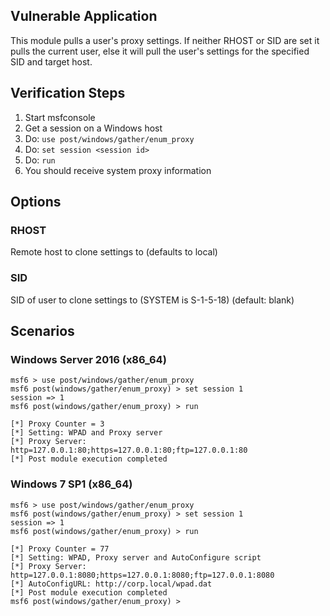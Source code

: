 ## Vulnerable Application

This module pulls a user's proxy settings. If neither RHOST or SID
are set it pulls the current user, else it will pull the user's settings
for the specified SID and target host.


## Verification Steps

1. Start msfconsole
1. Get a session on a Windows host
1. Do: `use post/windows/gather/enum_proxy`
1. Do: `set session <session id>`
1. Do: `run`
1. You should receive system proxy information


## Options

### RHOST

Remote host to clone settings to (defaults to local)

### SID

SID of user to clone settings to (SYSTEM is S-1-5-18) (default: blank)


## Scenarios

### Windows Server 2016 (x86_64)

```
msf6 > use post/windows/gather/enum_proxy
msf6 post(windows/gather/enum_proxy) > set session 1
session => 1
msf6 post(windows/gather/enum_proxy) > run

[*] Proxy Counter = 3
[*] Setting: WPAD and Proxy server
[*] Proxy Server: http=127.0.0.1:80;https=127.0.0.1:80;ftp=127.0.0.1:80
[*] Post module execution completed
```

### Windows 7 SP1 (x86_64)

```
msf6 > use post/windows/gather/enum_proxy
msf6 post(windows/gather/enum_proxy) > set session 1
session => 1
msf6 post(windows/gather/enum_proxy) > run

[*] Proxy Counter = 77
[*] Setting: WPAD, Proxy server and AutoConfigure script
[*] Proxy Server: http=127.0.0.1:8080;https=127.0.0.1:8080;ftp=127.0.0.1:8080
[*] AutoConfigURL: http://corp.local/wpad.dat
[*] Post module execution completed
msf6 post(windows/gather/enum_proxy) > 
```
